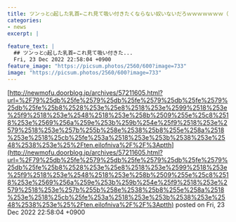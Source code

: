 ```yaml
---
title: ツンっと○起した乳首←これ見て吸い付きたくならない奴いないだろｗｗｗｗｗｗｗ（エ□画像33枚）
categories:
- news
excerpt: |
  
feature_text: |
  ## ツンっと○起した乳首←これ見て吸い付きた...
  Fri, 23 Dec 2022 22:58:04 +0900
feature_image: "https://picsum.photos/2560/600?image=733"
image: "https://picsum.photos/2560/600?image=733"
---
```


[http://newmofu.doorblog.jp/archives/57211605.html?url=%2F79%25db%25fe%2579%25db%25fe%2579%25db%25fe%2579%25db%25fe%25b8%2528%253e%25e8%2518%253e%2599%2518%253e%25f9%2518%253e%2548%2518%253e%258b%2509%255e%25c8%2518%253e%2569%256a%259e%253b%259b%254e%25f9%2518%253e%2579%2518%253e%257b%255b%258e%2538%25b8%255e%258a%2518%253e%2518%25cb%25fe%253a%2518%253e%253b%2538%253e%2548%2538%253e%25%2Ften.eilofniva%2F%2F%3Aptth](http://newmofu.doorblog.jp/archives/57211605.html?url=%2F79%25db%25fe%2579%25db%25fe%2579%25db%25fe%2579%25db%25fe%25b8%2528%253e%25e8%2518%253e%2599%2518%253e%25f9%2518%253e%2548%2518%253e%258b%2509%255e%25c8%2518%253e%2569%256a%259e%253b%259b%254e%25f9%2518%253e%2579%2518%253e%257b%255b%258e%2538%25b8%255e%258a%2518%253e%2518%25cb%25fe%253a%2518%253e%253b%2538%253e%2548%2538%253e%25%2Ften.eilofniva%2F%2F%3Aptth)
posted on Fri, 23 Dec 2022 22:58:04 +0900

<!--more-->


